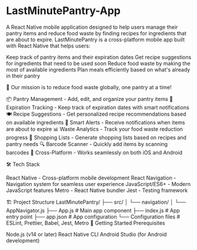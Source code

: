 # LastMinutePantry-App

A React Native mobile application designed to help users manage their pantry items and reduce food waste by finding recipes for ingredients that are about to expire.
LastMinutePantry is a cross-platform mobile app built with React Native that helps users:

Keep track of pantry items and their expiration dates
Get recipe suggestions for ingredients that need to be used soon
Reduce food waste by making the most of available ingredients
Plan meals efficiently based on what's already in their pantry

🌱 Our mission is to reduce food waste globally, one pantry at a time!

📦 Pantry Management - Add, edit, and organize your pantry items
📅 Expiration Tracking - Keep track of expiration dates with smart notifications
🍽️ Recipe Suggestions - Get personalized recipe recommendations based on available ingredients
🔔 Smart Alerts - Receive notifications when items are about to expire
📊 Waste Analytics - Track your food waste reduction progress
🛒 Shopping Lists - Generate shopping lists based on recipes and pantry needs
🔍 Barcode Scanner - Quickly add items by scanning barcodes
📱 Cross-Platform - Works seamlessly on both iOS and Android

🛠️ Tech Stack

React Native - Cross-platform mobile development
React Navigation - Navigation system for seamless user experience
JavaScript/ES6+ - Modern JavaScript features
Metro - React Native bundler
Jest - Testing framework

🏗️ Project Structure
LastMinutePantry/
├── src/
│   └── navigation/
│       └── AppNavigator.js
├── App.js                 # Main app component
├── index.js              # App entry point
├── app.json              # App configuration
└── Configuration files   # ESLint, Prettier, Babel, Jest, Metro
🚀 Getting Started
Prerequisites

Node.js (v14 or later)
React Native CLI
Android Studio (for Android development)
